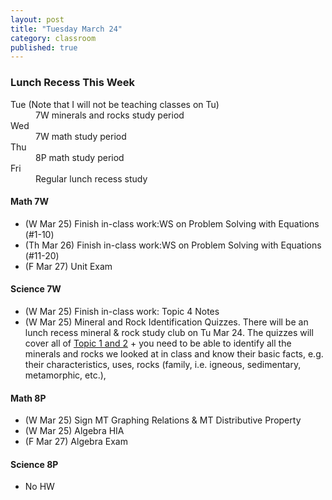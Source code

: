 ```yaml
---
layout: post
title: "Tuesday March 24"
category: classroom
published: true
---
```

<div class="alert alert-info" role="alert">
<h3>Lunch Recess This Week</h3>
<dl>
  <dt>Tue (Note that I will not be teaching classes on Tu)</dt>
  <dd>7W minerals and rocks study period</dd>
  <dt>Wed</dt>
  <dd>7W math study period</dd>
  <dt>Thu</dt>
  <dd>8P math study period</dd>
  <dt>Fri</dt>
  <dd>Regular lunch recess study</dd>
</dl>
</div>

#### Math 7W
* (W Mar 25) Finish in-class work:WS on Problem Solving with Equations (#1-10)
* (Th Mar 26) Finish in-class work:WS on Problem Solving with Equations (#11-20)
* (F Mar 27) Unit Exam

#### Science 7W
* (W Mar 25) Finish in-class work: Topic 4 Notes
* (W Mar 25) Mineral and Rock Identification Quizzes. There will be an lunch recess mineral & rock study club on Tu Mar 24. The quizzes will cover all of <a href="https://www.dropbox.com/s/wec2619tebjggqd/Science%20Focus%207%20-%20Planet%20Earth%20-%20Topic%201-3.pdf?dl=0">Topic 1 and 2</a> + you need to be able to identify all the minerals and rocks we looked at in class and know their basic facts, e.g. their characteristics, uses, rocks (family, i.e. igneous, sedimentary, metamorphic, etc.), 

#### Math 8P
* (W Mar 25) Sign MT Graphing Relations & MT Distributive Property
* (W Mar 25) Algebra HIA
* (F Mar 27) Algebra Exam

#### Science 8P
* No HW
